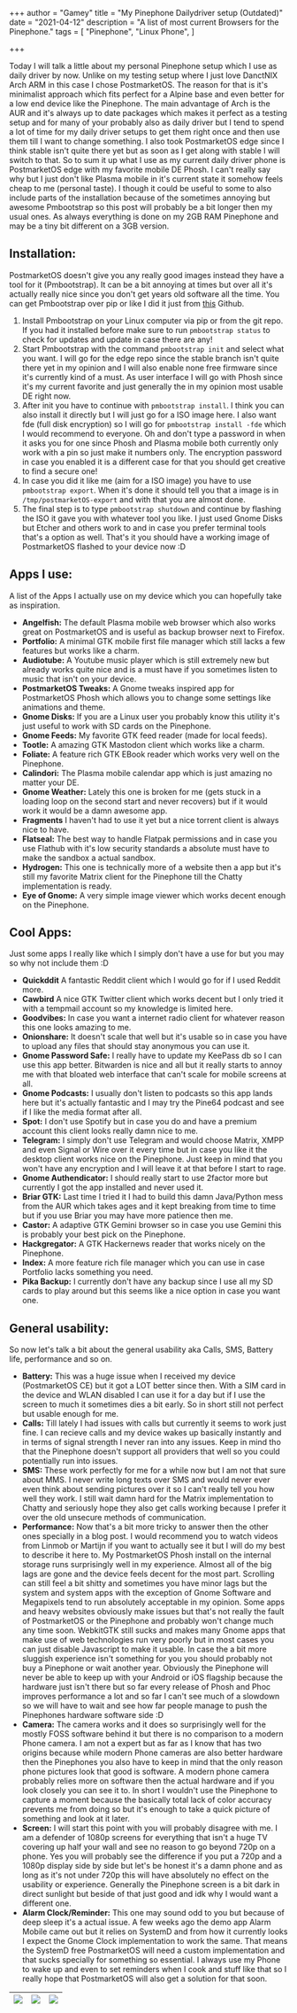 +++
author = "Gamey"
title = "My Pinephone Dailydriver setup (Outdated)"
date = "2021-04-12"
description = "A list of most current Browsers for the Pinephone."
tags = [
"Pinephone", "Linux Phone",
]

+++

Today I will talk a little about my personal Pinephone setup which I use as daily driver by now. Unlike on my testing setup where I just love DanctNIX Arch ARM in this case I chose PostmarketOS. The reason for that is it's minimalist approach which fits perfect for a Alpine base and even better for a low end device like the Pinephone. The main advantage of Arch is the AUR and it's always up to date packages which makes it perfect as a testing setup and for many of your probably also as daily driver but I tend to spend a lot of time for my daily driver setups to get them right once and then use them till I want to change something. I also took PostmarketOS edge since I think stable isn't quite there yet but as soon as I get along with stable I will switch to that. So to sum it up what I use as my current daily driver phone is PostmarketOS edge with my favorite mobile DE Phosh. I can't really say why but I just don't like Plasma mobile in it's current state it somehow feels cheap to me (personal taste). I though it could be useful to some to also include parts of the installation because of the sometimes annoying but awesome Pmbootstrap so this post will probably be a bit longer then my usual ones. As always everything is done on my 2GB RAM Pinephone and may be a tiny bit different on a 3GB version.

## Installation:
PostmarketOS doesn't give you any really good images instead they have a tool for it (Pmbootstrap). It can be a bit annoying at times but over all it's actually really nice since you don't get years old software all the time. You can get Pmbootstrap over pip or like I did it just from [this]() Github.

1. Install Pmbootstrap on your Linux computer via pip or from the git repo. If you had it installed before make sure to run ``pmbootstrap status`` to check for updates and update in case there are any!
2. Start Pmbootstrap with the command ``pmbootstrap init`` and select what you want. I will go for the edge repo since the stable branch isn't quite there yet in my opinion and I will also enable none free firmware since it's currently kind of a must. As user interface I will go with Phosh since it's my current favorite and just generally the in my opinion most usable DE right now.
3. After init you have to continue with ``pmbootstrap install``. I think you can also install it directly but I will just go for a ISO image here. I also want fde (full disk encryption) so I will go for ``pmbootstrap install -fde`` which I would recommend to everyone. Oh and don't type a password in when it asks you for one since Phosh and Plasma mobile both currently only work with a pin so just make it numbers only. The encryption password in case you enabled it is a different case for that you should get creative to find a secure one!
4. In case you did it like me (aim for a ISO image) you have to use ``pmbootstrap export``. When it's done it should tell you that a image is in ``/tmp/postmarketOS-export`` and with that you are almost done.
5. The final step is to type ``pmbootstrap shutdown`` and continue by flashing the ISO it gave you with whatever tool you like. I just used Gnome Disks but Etcher and others work to and in case you prefer terminal tools that's a option as well. That's it you should have a working image of PostmarketOS flashed to your device now :D

## Apps I use:
A list of the Apps I actually use on my device which you can hopefully take as inspiration.

- **Angelfish:** The default Plasma mobile web browser which also works great  on PostmarketOS and is useful as backup browser next to Firefox.
- **Portfolio:** A minimal GTK mobile first file manager which still lacks a few features but works like a charm.
- **Audiotube:** A Youtube music player which is still extremely new but already works quite nice and is a must have if you sometimes listen to music that isn't on your device.
- **PostmarketOS Tweaks:** A Gnome tweaks inspired app for PostmarketOS Phosh which allows you to change some settings like animations and theme.
- **Gnome Disks:** If you are a Linux user you probably know this utility it's just useful to work with SD cards on the Pinephone.
- **Gnome Feeds:** My favorite GTK feed reader (made for local feeds).
- **Tootle:** A amazing GTK Mastodon client which works like a charm.
- **Foliate:** A feature rich GTK EBook reader which works very well on the Pinephone.
- **Calindori:** The Plasma mobile calendar app which is just amazing no matter your DE.
- **Gnome Weather:** Lately this one is broken for me (gets stuck in a loading loop on the second start and never recovers) but if it would work it would be a damn awesome app.
- **Fragments** I haven't had to use it yet but a nice torrent client is always nice to have.
- **Flatseal:** The best way to handle Flatpak permissions and in case you use Flathub with it's low security standards a absolute must have to make the sandbox a actual sandbox.
- **Hydrogen:** This one is technically more of a website then a app but it's still my favorite Matrix client for the Pinephone till the Chatty implementation is ready.
- **Eye of Gnome:** A very simple image viewer which works decent enough on the Pinephone.

## Cool Apps:
Just some apps I really like which I simply don't have a use for but you may so why not include them :D

- **Quickddit** A fantastic Reddit client which I would go for if I used Reddit more.
- **Cawbird** A nice GTK Twitter client which works decent but I only tried it with a tempmail account so my knowledge is limited here.
- **Goodvibes:** In case you want a internet radio client for whatever reason this one looks amazing to me.
- **Onionshare:** It doesn't scale that well but it's usable so in case you have to upload any files that should stay anonymous you can use it.
- **Gnome Password Safe:** I really have to update my KeePass db so I can use this app better. Bitwarden is nice and all but it really starts to annoy me with that bloated web interface that can't scale for mobile screens at all.
- **Gnome Podcasts:** I usually don't listen to podcasts so this app lands here but it's actually fantastic and I may try the Pine64 podcast and see if I like the media format after all.
- **Spot:** I don't use Spotify but in case you do and have a premium account this client looks really damn nice to me.
- **Telegram:** I simply don't use Telegram and would choose Matrix, XMPP and even Signal or Wire over it every time but in case you like it the desktop client works nice on the Pinephone. Just keep in mind that you won't have any encryption and I will leave it at that before I start to rage.
- **Gnome Authendicator:** I should really start to use 2factor more but currently I got the app installed and never used it.
- **Briar GTK:** Last time I tried it I had to build this damn Java/Python mess from the AUR which takes ages and it kept breaking from time to time but if you use Briar you may have more patience then me.
- **Castor:** A adaptive GTK Gemini browser so in case you use Gemini this is probably your best pick on the Pinephone.
- **Hackgregator:** A GTK Hackernews reader that works nicely on the Pinephone.
- **Index:** A more feature rich file manager which you can use in case Portfolio lacks something you need.
- **Pika Backup:** I currently don't have any backup since I use all my SD cards to play around but this seems like a nice option in case you want one.

## General usability:
So now let's talk a bit about the general usability aka Calls, SMS, Battery life, performance and so on.

- **Battery:** This was a huge issue when I received my device (PostmarketOS CE) but it got a LOT better since then. With a SIM card in the device and WLAN disabled I can use it for a day but if I use the screen to much it sometimes dies a bit early. So in short still not perfect but usable enough for me.
-  **Calls:** Till lately I had issues with calls but currently it seems to work just fine. I can recieve calls and my device wakes up basically instantly and in terms of signal strength I never ran into any issues. Keep in mind tho that the Pinephone doesn't support all providers that well so you could potentially run into issues.
-   **SMS:** These work perfectly for me for a while now but I am not that sure about MMS. I never write long texts over SMS and would never ever even think about sending pictures over it so I can't really tell you how well they work. I still wait damn hard for the Matrix implementation to Chatty and seriously hope they also get calls working because I prefer it over the old unsecure methods of communication.
-   **Performance:** Now that's a bit more tricky to answer then the other ones specially in a blog post. I would recommend you to watch videos from Linmob or Martijn if you want to actually see it but I will do my best to describe it here to. My PostmarketOS Phosh install on the internal storage runs surprisingly well in my experience. Almost all of the big lags are gone and the device feels decent for the most part. Scrolling can still feel a bit shitty and sometimes you have minor lags but the system and system apps with the exception of Gnome Software and Megapixels tend to run absolutely acceptable in my opinion. Some apps and heavy websites obviously make issues but that's not really the fault of PostmarketOS or the Pinephone and probably won't change much any time soon. WebkitGTK still sucks and makes many Gnome apps that make use of web technologies run very poorly but in most cases you can just disable Javascript to make it usable. In case the a bit more sluggish experience isn't something for you you should probably not buy a Pinephone or wait another year. Obviously the Pinephone will never be able to keep up with your Android or iOS flagship because the hardware just isn't there but so far every release of Phosh and Phoc improves performance a lot and so far I can't see much of a slowdown so we will have to wait and see how far people manage to push the Pinephones hardware software side :D
-   **Camera:** The camera works and it does so surprisingly well for the mostly FOSS software behind it but there is no comparison to a modern Phone camera. I am not a expert but as far as I know that has two origins because while modern Phone cameras are also better hardware then the Pinephones you also have to keep in mind that the only reason phone pictures look that good is software. A modern phone camera probably relies more on software then the actual hardware and if you look closely you can see it to. In short I wouldn't use the Pinephone to capture a moment because the basically total lack of color accuracy prevents me from doing so but it's enough to take a quick picture of something and look at it later.
-   **Screen:** I will start this point with you will probably disagree with me. I am a defender of 1080p screens for everything that isn't a huge TV covering up half your wall and see no reason to go beyond 720p on a phone. Yes you will probably see the difference if you put a 720p and a 1080p display side by side but let's be honest it's a damn phone and as long as it's not under 720p this will have absolutely no effect on the usability or experience. Generally the Pinephone screen is a bit dark in direct sunlight but beside of that just good and idk why I would want a different one.
-   **Alarm Clock/Reminder:** This one may sound odd to you but because of deep sleep it's a actual issue. A few weeks ago the demo app Alarm Mobile came out but it relies on SystemD and from how it currently looks I expect the Gnome Clock implementation to work the same. That means the SystemD free PostmarketOS will need a custom implementation and that sucks specially for something so essential. I always use my Phone to wake up and even to set reminders when I cook and stuff like that so I really hope that PostmarketOS will also get a solution for that soon.

| ![](https://gateway.pinata.cloud/ipfs/QmXbrKBb94Rt7fHAT9vV7xgaCwASBVN62EiyS5naaqCbuH/20210411_16h37m27s_grim.png) | ![](https://gateway.pinata.cloud/ipfs/QmXbrKBb94Rt7fHAT9vV7xgaCwASBVN62EiyS5naaqCbuH/20210411_16h37m41s_grim.png) | ![](https://gateway.pinata.cloud/ipfs/QmXbrKBb94Rt7fHAT9vV7xgaCwASBVN62EiyS5naaqCbuH/20210411_16h36m34s_grim.png) |
|-------|-------|-------|

